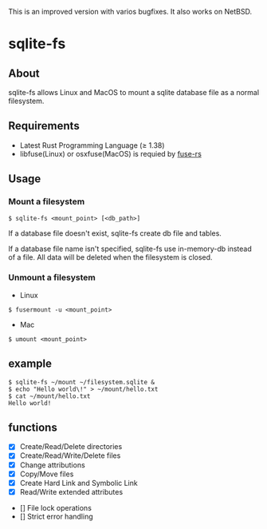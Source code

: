 This is an improved version with varios bugfixes. It also works on NetBSD.

# sqlite-fs

## About

sqlite-fs allows Linux and MacOS to mount a sqlite database file as a normal filesystem.

## Requirements

- Latest Rust Programming Language (≥ 1.38)
- libfuse(Linux) or osxfuse(MacOS) is requied by [fuse-rs](https://github.com/zargony/fuse-rs)

## Usage
### Mount a filesystem

```
$ sqlite-fs <mount_point> [<db_path>]
```

If a database file doesn't exist, sqlite-fs create db file and tables.

If a database file name isn't specified, sqlite-fs use in-memory-db instead of a file.
All data will be deleted when the filesystem is closed.

### Unmount a filesystem

- Linux

```
$ fusermount -u <mount_point>
```

- Mac

```
$ umount <mount_point>
```

## example
```
$ sqlite-fs ~/mount ~/filesystem.sqlite &
$ echo "Hello world\!" > ~/mount/hello.txt
$ cat ~/mount/hello.txt
Hello world!
```

## functions

- [x] Create/Read/Delete directories
- [x] Create/Read/Write/Delete files
- [x] Change attributions
- [x] Copy/Move files
- [x] Create Hard Link and Symbolic Link
- [x] Read/Write extended attributes
- [] File lock operations
- [] Strict error handling

